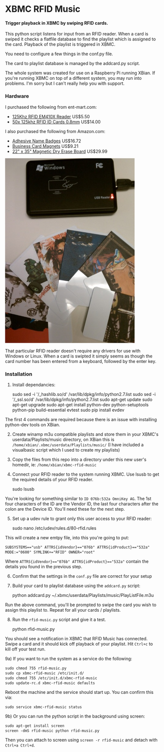 XBMC RFID Music
===============

#### Trigger playback in XBMC by swiping RFID cards.

This python script listens for input from an RFID reader. When a card is swiped it checks a flatfile database to find the playlist which is assigned to the card. Playback of the playlist is triggered in XBMC.

You need to configure a few things in the conf.py file.

The card to playlist database is managed by the addcard.py script.

The whole system was created for use on a Raspberry Pi running XBian. If you're running XBMC on top of a different system, you may run into problems. I'm sorry but I can't really help you with support.

### Hardware

I purchased the following from ent-mart.com:

* [125Khz RFID EM410X Reader](http://www.ent-mart.com/catalog/product_info.php/cPath/49/products_id/108) US$5.50
* [50x 125khz RFID ID Cards 0.8mm](http://www.ent-mart.com/catalog/product_info.php/cPath/40_41_56/products_id/140) US$14.00

I also purchased the following from Amazon.com:

* [Adhesive Name Badges](http://www.amazon.com/gp/product/B00007LVCN/ref=oh_details_o00_s00_i00?ie=UTF8&psc=1) US$16.72
* [Business Card Magnets](http://www.amazon.com/gp/product/B002YNQ8OI/ref=oh_details_o00_s01_i00?ie=UTF8&psc=1) US$9.21
* [22" x 35" Magnetic Dry Erase Board](http://www.amazon.com/Board-Dudes-Decor-Magnetic-87060UN-4/dp/B001G60IT0) US$29.99

![hardware](rfid-music.jpg?raw=true)

That particular RFID reader doesn't require any drivers for use with Windows or Linux. When a card is swipted it simply seems as though the card number has been entered from a keyboard, followed by the enter key.

### Installation

1) Install dependancies:

    sudo sed -i '/_hashlib.so/d' /var/lib/dpkg/info/python2.7.list
    sudo sed -i '/_ssl.so/d' /var/lib/dpkg/info/python2.7.list
    sudo apt-get update
    sudo apt-get upgrade
    sudo apt-get install python-dev python-setuptools python-pip build-essential evtest
    sudo pip install evdev
    
The first 4 commands are required because there is an issue with installing python-dev tools on XBian.

2) Create winamp m3u compatible playlists and store them in your XBMC's userdata/Playlists/music directory, on XBian this is `/home/xbian/.xbmc/userdata/Playlists/music/` (I have included a visualbasic script which I used to create my playlists)

3) Copy the files from this repo into a directory under this new user's homedir, ie: `/home/xbian/xbmc-rfid-music`

4) Connect your RFID reader to the system running XBMC. Use lsusb to get the required details of your RFID reader.

    sudo lsusb

You're looking for something similar to `ID 076b:532a OmniKey AG`. The 1st four characters of the ID are the Vendor ID, the last four characters after the colon are the Device ID. You'll need these for the next step.

5) Set up a udev rule to grant only this user access to your RFID reader:

    sudo nano /etc/udev/rules.d/80-rfid.rules
    
This will create a new emtpy file, into this you're going to put:

    SUBSYSTEMS=="usb" ATTRS{idVendor}=="076b" ATTRS{idProduct}=="532a" MODE:="0600" SYMLINK+="RFID" OWNER="root"

Where `ATTRS{idVendor}=="076b" ATTRS{idProduct}=="532a"` contain the details you found in the previous step.

6) Confirm that the settings in the `conf.py` file are correct for your setup

7) Build your card to playlist database using the `addcard.py` script:

    python addcard.py ~/.xbmc/userdata/Playlists/music/PlayListFile.m3u

Run the above command, you'll be prompted to swipe the card you wish to assign this playlist to. Repeat for all your cards / playlists.

8) Run the `rfid-music.py` script and give it a test.

    python rfid-music.py

You should see a notification in XBMC that RFID Music has connected. Swipe a card and it should kick off playback of your playlist. Hit `Ctrl+c` to kill off your test run.
    
9a) If you want to run the system as a service do the following:

    sudo chmod 755 rfid-music.py
    sudo cp xbmc-rfid-music /etc/init.d/
    sudo chmod 755 /etc/init.d/xbmc-rfid-music
    sudo update-rc.d xbmc-rfid-music defaults

Reboot the machine and the service should start up. You can confirm this via:

    sudo service xbmc-rfid-music status

9b) Or you can run the python script in the background using screen:

    sudo apt-get install screen
    screen -dmS rfid-music python rfid-music.py

Then you can attach to screen using `screen -r rfid-music` and detach with `Ctrl+a Ctrl+d`.
